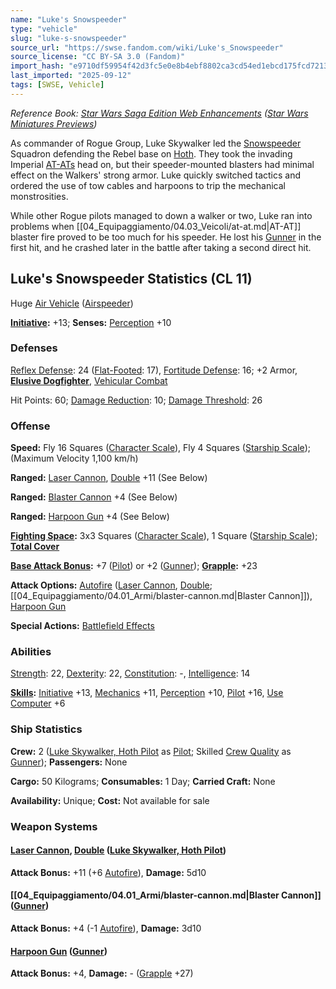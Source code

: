 ```yaml
---
name: "Luke's Snowspeeder"
type: "vehicle"
slug: "luke-s-snowspeeder"
source_url: "https://swse.fandom.com/wiki/Luke's_Snowspeeder"
source_license: "CC BY-SA 3.0 (Fandom)"
import_hash: "e9710df59954f42d3fc5e0e8b4ebf8802ca3cd54ed1ebcd175fcd7213350103a"
last_imported: "2025-09-12"
tags: [SWSE, Vehicle]
---
```

*Reference Book: [Star Wars Saga Edition Web Enhancements](https://swse.fandom.com/wiki/Star_Wars_Saga_Edition_Web_Enhancements) ([Star Wars Miniatures Previews](https://swse.fandom.com/wiki/Star_Wars_Miniatures_Previews))*

As commander of Rogue Group, Luke Skywalker led the [Snowspeeder](https://swse.fandom.com/wiki/Modified_T-47_Airspeeder) Squadron defending the Rebel base on [Hoth](https://swse.fandom.com/wiki/Hoth). They took the invading Imperial [AT-ATs](https://swse.fandom.com/wiki/AT-ATs) head on, but their speeder-mounted blasters had minimal effect on the Walkers' strong armor. Luke quickly switched tactics and ordered the use of tow cables and harpoons to trip the mechanical monstrosities.

While other Rogue pilots managed to down a walker or two, Luke ran into problems when [[04_Equipaggiamento/04.03_Veicoli/at-at.md|AT-AT]] blaster fire proved to be too much for his speeder. He lost his [Gunner](https://swse.fandom.com/wiki/Gunner) in the first hit, and he crashed later in the battle after taking a second direct hit.
## Luke's Snowspeeder Statistics (CL 11)
Huge [Air Vehicle](https://swse.fandom.com/wiki/Air_Vehicle) ([Airspeeder](https://swse.fandom.com/wiki/Airspeeder))

**[Initiative](https://swse.fandom.com/wiki/Initiative):** +13; **Senses:** [Perception](https://swse.fandom.com/wiki/Perception) +10
### Defenses
[Reflex Defense](https://swse.fandom.com/wiki/Reflex_Defense_(Vehicles)): 24 ([Flat-Footed](https://swse.fandom.com/wiki/Flat-Footed): 17), [Fortitude Defense](https://swse.fandom.com/wiki/Fortitude_Defense_(Vehicles)): 16; +2 Armor, **[Elusive Dogfighter](https://swse.fandom.com/wiki/Elusive_Dogfighter)**, [Vehicular Combat](https://swse.fandom.com/wiki/Vehicular_Combat)

Hit Points: 60; [Damage Reduction](https://swse.fandom.com/wiki/Damage_Reduction): 10; [Damage Threshold](https://swse.fandom.com/wiki/Damage_Threshold_(Vehicles)): 26
### Offense
**Speed:** Fly 16 Squares ([Character Scale](https://swse.fandom.com/wiki/Character_Scale)), Fly 4 Squares ([Starship Scale](https://swse.fandom.com/wiki/Starship_Scale)); (Maximum Velocity 1,100 km/h)

**Ranged:** [Laser Cannon](https://swse.fandom.com/wiki/Laser_Cannon), [Double](https://swse.fandom.com/wiki/Double) +11 (See Below)

**Ranged:** [Blaster Cannon](https://swse.fandom.com/wiki/Blaster_Cannon_(Vehicles)) +4 (See Below)

**Ranged:** [Harpoon Gun](https://swse.fandom.com/wiki/Harpoon_Gun) +4 (See Below)

**[Fighting Space](https://swse.fandom.com/wiki/Fighting_Space):** 3x3 Squares ([Character Scale](https://swse.fandom.com/wiki/Character_Scale)), 1 Square ([Starship Scale](https://swse.fandom.com/wiki/Starship_Scale)); **[Total Cover](https://swse.fandom.com/wiki/Total_Cover)**

**[Base Attack Bonus](https://swse.fandom.com/wiki/Base_Attack_Bonus):** +7 ([Pilot](https://swse.fandom.com/wiki/Pilot_(Vehicle_Combat))) or +2 ([Gunner](https://swse.fandom.com/wiki/Gunner)); **[Grapple](https://swse.fandom.com/wiki/Grapple):** +23

**Attack Options:** [Autofire](https://swse.fandom.com/wiki/Autofire_(Vehicle_Combat)) ([Laser Cannon](https://swse.fandom.com/wiki/Laser_Cannon), [Double](https://swse.fandom.com/wiki/Double); [[04_Equipaggiamento/04.01_Armi/blaster-cannon.md|Blaster Cannon]]), [Harpoon Gun](https://swse.fandom.com/wiki/Harpoon_Gun)

**Special Actions:** [Battlefield Effects](https://swse.fandom.com/wiki/Battlefield_Effects)
### Abilities
[Strength](https://swse.fandom.com/wiki/Strength): 22, [Dexterity](https://swse.fandom.com/wiki/Dexterity): 22, [Constitution](https://swse.fandom.com/wiki/Constitution): -, [Intelligence](https://swse.fandom.com/wiki/Intelligence): 14

**[Skills](https://swse.fandom.com/wiki/Skills):** [Initiative](https://swse.fandom.com/wiki/Initiative) +13, [Mechanics](https://swse.fandom.com/wiki/Mechanics) +11, [Perception](https://swse.fandom.com/wiki/Perception) +10, [Pilot](https://swse.fandom.com/wiki/Pilot) +16, [Use Computer](https://swse.fandom.com/wiki/Use_Computer) +6
### Ship Statistics
**Crew:** 2 ([Luke Skywalker, Hoth Pilot](https://swse.fandom.com/wiki/Luke_Skywalker,_Hoth_Pilot) as [Pilot](https://swse.fandom.com/wiki/Pilot_(Vehicle_Combat)); Skilled [Crew Quality](https://swse.fandom.com/wiki/Crew_Quality) as [Gunner](https://swse.fandom.com/wiki/Gunner)); **Passengers:** None

**Cargo:** 50 Kilograms; **Consumables:** 1 Day; **Carried Craft:** None

**Availability:** Unique; **Cost:** Not available for sale
### Weapon Systems
#### **[Laser Cannon](https://swse.fandom.com/wiki/Laser_Cannon), [Double](https://swse.fandom.com/wiki/Double) ([Luke Skywalker, Hoth Pilot](https://swse.fandom.com/wiki/Luke_Skywalker,_Hoth_Pilot))**
**Attack Bonus:** +11 (+6 [Autofire](https://swse.fandom.com/wiki/Autofire_(Vehicle_Combat))), **Damage:** 5d10
#### **[[04_Equipaggiamento/04.01_Armi/blaster-cannon.md|Blaster Cannon]] ([Gunner](https://swse.fandom.com/wiki/Gunner))**
**Attack Bonus:** +4 (-1 [Autofire](https://swse.fandom.com/wiki/Autofire_(Vehicle_Combat))), **Damage:** 3d10
#### **[Harpoon Gun](https://swse.fandom.com/wiki/Harpoon_Gun) ([Gunner](https://swse.fandom.com/wiki/Gunner))**
**Attack Bonus:** +4, **Damage:** - ([Grapple](https://swse.fandom.com/wiki/Grapple) +27)